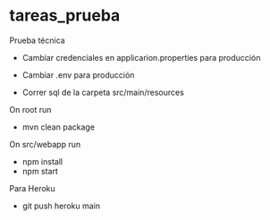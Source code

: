 # tareas_prueba
Prueba técnica

- Cambiar credenciales en applicarion.properties para producción
- Cambiar .env para producción

- Correr sql de la carpeta src/main/resources

On root run
- mvn clean package

On src/webapp run
- npm install
- npm start

Para Heroku
- git push heroku main


